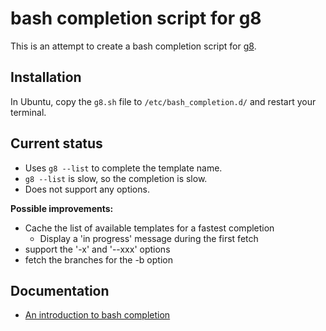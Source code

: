 bash completion script for g8
================

This is an attempt to create a bash completion script for [g8](https://github.com/n8han/giter8).

Installation
---------

In Ubuntu, copy the ``g8.sh`` file to ``/etc/bash_completion.d/`` and restart your terminal.

Current status
-----------

* Uses ``g8 --list`` to complete the template name.
* ``g8 --list`` is slow, so the completion is slow.
* Does not support any options.

**Possible improvements:**

* Cache the list of available templates for a fastest completion
  * Display a 'in progress' message during the first fetch
* support the '-x' and '--xxx' options
* fetch the branches for the -b option

Documentation
--------

* [An introduction to bash completion](http://www.debian-administration.org/articles/317)
